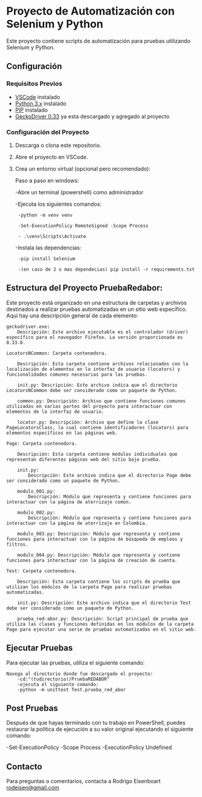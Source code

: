 # Proyecto de Automatización con Selenium y Python

Este proyecto contiene scripts de automatización para pruebas utilizando Selenium y Python.

## Configuración

### Requisitos Previos

- [VSCode](https://code.visualstudio.com/) instalado
- [Python 3.x](https://www.python.org/) instalado
- [PIP](https://pip.pypa.io/en/stable/installation/) instalado
- [GeckoDriver 0.33](https://github.com/mozilla/geckodriver/releases) ya esta descargado y agregado al proyecto

### Configuración del Proyecto

1. Descarga o clona este repositorio.

2. Abre el proyecto en VSCode.

3. Crea un entorno virtual (opcional pero recomendado):

   Paso a paso en windows:
   
   -Abre un terminal (powershell) como administrador
   
   -Ejecuta los siguientes comandos:
   
        -python -m venv venv
   
        -Set-ExecutionPolicy RemoteSigned -Scope Process
   
        - .\venv\Scripts\Activate
   
   -Instala las dependencias:
   
        -pip install Selenium
   
        -(en caso de 2 o mas dependecias) pip install -r requirements.txt


## Estructura del Proyecto PruebaRedabor:

Este proyecto está organizado en una estructura de carpetas y archivos destinados a realizar pruebas automatizadas en un sitio web específico. Aquí hay una descripción general de cada elemento:

    geckodriver.exe:
        Descripción: Este archivo ejecutable es el controlador (driver) específico para el navegador Firefox. La versión proporcionada es 0.33.0.

    LocatorsNCommon: Carpeta contenedora.

        Descripción: Esta carpeta contiene archivos relacionados con la localización de elementos en la interfaz de usuario (locators) y funcionalidades comunes necesarias para las pruebas.

        init.py: Descripción: Este archivo indica que el directorio LocatorsNCommon debe ser considerado como un paquete de Python.

        common.py: Descripción: Archivo que contiene funciones comunes utilizadas en varias partes del proyecto para interactuar con elementos de la interfaz de usuario.

        locator.py: Descripción: Archivo que define la clase PageLocatorsClass, la cual contiene identificadores (locators) para elementos específicos en las páginas web.

    Page: Carpeta contenedora.

        Descripción: Esta carpeta contiene módulos individuales que representan diferentes páginas web del sitio bajo prueba.

        init.py:
            Descripción: Este archivo indica que el directorio Page debe ser considerado como un paquete de Python.

        modulo_001.py:
            Descripción: Módulo que representa y contiene funciones para interactuar con la página de aterrizaje común.

        modulo_002.py:
            Descripción: Módulo que representa y contiene funciones para interactuar con la página de aterrizaje en Colombia.

        modulo_003.py: Descripción: Módulo que representa y contiene funciones para interactuar con la página de búsqueda de empleos y filtros.

        modulo_004.py: Descripción: Módulo que representa y contiene funciones para interactuar con la página de creación de cuenta.

    Test: Carpeta contenedora.

        Descripción: Esta carpeta contiene los scripts de prueba que utilizan los módulos de la carpeta Page para realizar pruebas automatizadas.

        init.py: Descripción: Este archivo indica que el directorio Test debe ser considerado como un paquete de Python.

        prueba_red-abor.py: Descripción: Script principal de prueba que utiliza las clases y funciones definidas en los módulos de la carpeta Page para ejecutar una serie de pruebas automatizadas en el sitio web.

## Ejecutar Pruebas

Para ejecutar las pruebas, utiliza el siguiente comando:

    Navega al directorio donde fue descargado el proyecto:
        -cd:"(tudirectorio)/PruebaREDABOR"
        -ejecuta el siguiente comando:
        -python -m unittest Test.prueba_red_abor
## Post Pruebas

Después de que hayas terminado con tu trabajo en PowerShell, puedes restaurar la política de ejecución a su valor original ejecutando el siguiente comando:

   -Set-ExecutionPolicy -Scope Process -ExecutionPolicy Undefined

## Contacto
Para preguntas o comentarios, contacta a Rodrigo Eisenboart <rodeisen@gmail.com>
 
